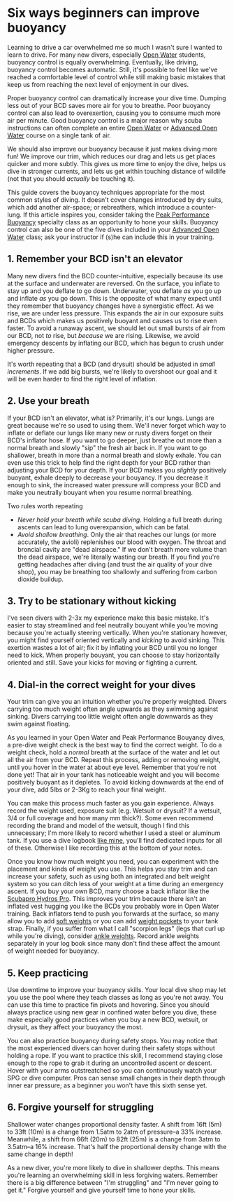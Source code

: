# Six ways beginners can improve buoyancy

Learning to drive a car overwhelmed me so much I wasn't sure I wanted to
learn to drive. For many new divers, especially [Open Water](1) students,
buoyancy control is equally overwhelming. Eventually, like driving, buoyancy
control becomes automatic. Still, it's possible to feel like we've
reached a comfortable level of control while still making basic mistakes
that keep us from reaching the next level of enjoyment in our dives.

Proper buoyancy control can dramatically increase your dive time. Dumping less
out of your BCD saves more air for you to breathe. Poor buoyancy control can
also lead to overexertion, causing you to consume much more air per minute.
Good buoyancy control is a major reason why scuba instructions can often
complete an entire [Open Water](1) or [Advanced Open Water](2) course on a
single tank of air.

We should also improve our buoyancy because it just makes diving more fun!
We improve our trim, which reduces our drag and lets us get places quicker
and more subtly. This gives us more time to enjoy the dive, helps us dive in
stronger currents, and lets us get within touching distance of wildlife (not
that you should _actually_ be touching it).

This guide covers the buoyancy techniques appropriate for the most common
styles of diving. It doesn't cover changes introduced by dry suits, which
add another air-space; or rebreathers, which introduce a counter-lung.
If this article inspires you, consider taking the
[Peak Performance Buoyancy](3) specialty class as an opportunity to hone
your skills. Buoyancy control can also be one of the five dives included
in your [Advanced Open Water](2) class; ask your instructor if (s)he can
include this in your training.

## 1. Remember your BCD isn't an elevator

Many new divers find the BCD counter-intuitive, especially because its use at
the surface and underwater are reversed. On the surface, you inflate to stay
up and you deflate to go down. Underwater, you deflate _as_ you go up and
inflate _as_ you go down. This is the opposite of what many expect until
they remember that buoyancy changes have a synergistic effect. As we rise,
we are under less pressure. This expands the air in our exposure suits and BCDs
which makes us positively buoyant and causes us to rise even faster. To 
avoid a runaway ascent, we should let out small bursts of air from our BCD, not
_to_ rise, but _because_ we are rising. Likewise, we avoid emergency descents
by inflating our BCD, which has begun to crush under higher pressure.

It's worth repeating that a BCD (and drysuit) should be adjusted in _small
increments_. If we add big bursts, we're likely to overshoot our goal and
it will be even harder to find the right level of inflation.

## 2. Use your breath

If your BCD isn't an elevator, what is? Primarily, it's our lungs. Lungs are
great because we're so used to using them. We'll never forget which way to
inflate or deflate our lungs like many new or rusty divers forget on their
BCD's inflator hose. If you want to go deeper, just breathe out more than a
normal breath and slowly "sip" the fresh air back in. If you want to go
shallower, breath in more than a normal breath and slowly exhale. You can even
use this trick to help find the right depth for your BCD rather than adjusting
your BCD for your depth. If your BCD makes you _slightly_ positively buoyant,
exhale deeply to decrease your bouyancy. If you decrease it enough to sink, the
increased water pressure will compress your BCD and make you neutrally bouyant
when you resume normal breathing.

Two rules worth repeating

- _Never hold your breath while scuba diving_. Holding a full breath during
ascents can lead to lung overexpansion, which can be fatal.
- _Avoid shallow breathing_. Only the air that reaches our lungs (or
more accurately, the avioli) replenishes our blood with oxygen. The throat and
broncial cavity are "dead airspace." If we don't breath more volume than the
dead airspace, we're literally wasting our breath. If you find you're getting
headaches after diving (and trust the air quality of your dive shop), you may
be breathing too shallowly and suffering from carbon dioxide buildup.

## 3. Try to be stationary without kicking
I've seen divers with 2-3x my experience make this basic mistake. It's easier
to stay streamlined and feel neutrally bouyant while you're moving because
you're actually steering vertically. When you're stationary however, you
might find yourself oriented vertically and _kicking_ to avoid sinking.
This exertion wastes a lot of air; fix it by inflating your BCD until you
no longer need to kick. When properly bouyant, you can choose to stay
horizontally oriented and still. Save your kicks for moving or fighting a
current.

## 4. Dial-in the correct weight for your dives
Your trim can give you an intuition whether you're properly weighted. Divers
carrying too much weight often angle upwards as they swimming against sinking.
Divers carrying too little weight often angle downwards as they swim against
floating.

As you learned in your Open Water and Peak Performance Bouyancy dives,
a pre-dive weight check is the best way to find the correct weight. To do a
weight check, hold a _normal_ breath at the surface of the water and let out
all the air from your BCD. Repeat this process, adding or removing weight,
until you hover in the water at about eye level. Remember that you're not
done yet! That air in your tank has noticeable weight and you will become
positively buoyant as it depletes. To avoid kicking downwards at the end
of your dive, add 5lbs or 2-3Kg to reach your final weight.

You can make this process much faster as you gain experience. Always record
the weight used,  exposure suit (e.g. Wetsuit or drysuit? If a wetsuit, 3/4 or
full coverage and how many mm thick?). Some even recommend recording the brand
and model of the wetsuit, though I find this unnecessary; I'm more likely to
record whether I used a steel or aluminum tank. If you use a dive logbook
[like mine](4), you'll find dedicated inputs for all of these. Otherwise I
like recording this at the bottom of your notes.

Once you know how much weight you need, you can experiment with the placement
and kinds of weight you use. This helps you stay trim and can increase your
safety, such as using both an integrated and belt weight system so you can
ditch less of your weight at a time during an emergency ascent. If you buy
your own BCD, many choose a back inflator like the [Scubapro Hydros Pro](5).
This improves your trim because there isn't an inflated vest hugging you like
the BCDs you probably wore in Open Water training. Back inflators tend to 
push you forwards at the surface, so many allow you to add [soft weights](6)
or you can add [weight pockets](7) to your tank strap. Finally, if you suffer
from what I call "scorpion legs" (legs that curl up while you're diving),
consider [ankle weights](8). Record ankle weights separately in your log book
since many don't find these affect the amount of weight needed for buoyancy.

## 5. Keep practicing
Use downtime to improve your buoyancy skills. Your
local dive shop may let you use the pool where they teach classes as
long as you're not away. You can use this time to practice fin
pivots and hovering. Since you should always practice using new gear in
confined water before you dive, these make especially good practices
when you buy a new BCD, wetsuit, or drysuit, as they affect your buoyancy
the most.

You can also practice buoyancy during safety stops. You may notice that
the most experienced divers can hover during their safety stops without
holding a rope. If you want to practice this skill, I recommend staying
close enough to the rope to grab it during an uncontrolled ascent or
descent. Hover with your arms outstreatched so you can continuously watch
your SPG or dive computer. Pros can sense small changes in their depth
through inner ear pressure; as a beginner you won't have this sixth sense yet.

## 6. Forgive yourself for struggling
Shallower water changes proportional density faster. A shift from 16ft (5m)
to 33ft (10m) is a change from 1.5atm to 2atm of pressure–a 33% increase.
Meanwhile, a shift from 66ft (20m) to 82ft (25m) is a change from 3atm to
3.5atm–a 16% increase. That's half the proportional density change with
the same change in depth!

As a new diver, you're more likely to dive in shallower depths. This means
you're learning an overwhelming skill in less forgiving waters. Remember there
is a big difference between "I'm struggling" and "I'm never going to get it."
Forgive yourself and give yourself time to hone your skills.

[1]:(https://www.padi.com/courses/open-water-diver)
[2]:(https://www.padi.com/courses/advanced-open-water)
[3]:(https://www.padi.com/courses/peak-performance-buoyancy)
[4]:(https://amzn.to/2Zp1ieH)
[5]:(https://amzn.to/2HmSwn4)
[6]:(https://amzn.to/31XZg2F)
[7]:(https://amzn.to/2KPAhsE)
[8]:(https://amzn.to/2Z9Uzpy)
